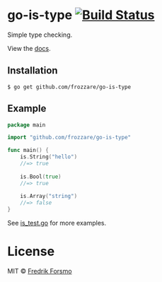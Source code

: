 # go-is-type [![Build Status](https://travis-ci.org/frozzare/go-is-type.svg?branch=master)](https://travis-ci.org/frozzare/go-is-type)

Simple type checking.

View the [docs](http://godoc.org/github.com/frozzare/go-is-type).

## Installation

```
$ go get github.com/frozzare/go-is-type
```

## Example

```go
package main

import "github.com/frozzare/go-is-type"

func main() {
	is.String("hello")
	//=> true
	
	is.Bool(true)
	//=> true
	
	is.Array("string")
	//=> false 
}
```

See [is_test.go](is_test.go) for more examples.

# License

MIT © [Fredrik Forsmo](https://github.com/frozzare)
